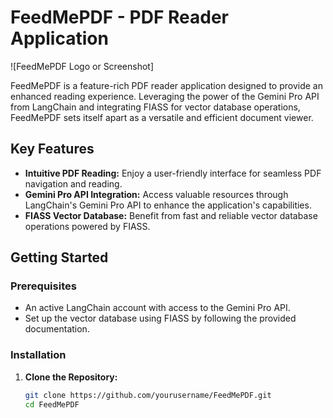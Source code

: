 # FeedMePDF - PDF Reader Application

![FeedMePDF Logo or Screenshot]

FeedMePDF is a feature-rich PDF reader application designed to provide an enhanced reading experience. Leveraging the power of the Gemini Pro API from LangChain and integrating FIASS for vector database operations, FeedMePDF sets itself apart as a versatile and efficient document viewer.

## Key Features

- **Intuitive PDF Reading:** Enjoy a user-friendly interface for seamless PDF navigation and reading.
- **Gemini Pro API Integration:** Access valuable resources through LangChain's Gemini Pro API to enhance the application's capabilities.
- **FIASS Vector Database:** Benefit from fast and reliable vector database operations powered by FIASS.

## Getting Started

### Prerequisites

- An active LangChain account with access to the Gemini Pro API.
- Set up the vector database using FIASS by following the provided documentation.

### Installation

1. **Clone the Repository:**

   ```bash
   git clone https://github.com/yourusername/FeedMePDF.git
   cd FeedMePDF
